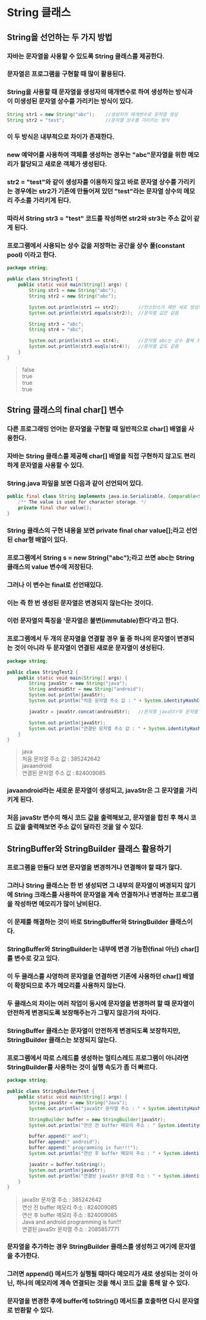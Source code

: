 # String 클래스
## String을 선언하는 두 가지 방법
### 자바는 문자열을 사용할 수 있도록 String 클래스를 제공한다.
### 문자열은 프로그램을 구현할 때 많이 활용된다.
### String을 사용할 때 문자열을 생성자의 매개변수로 하여 생성하는 방식과 이 미생성된 문자열 상수를 가리키는 방식이 있다.
```java
String str1 = new String("abc");    //생성자의 매개변수로 문자열 생성
String str2 = "test";               //문자열 상수를 가리키는 방식
```
### 이 두 방식은 내부적으로 차이가 존재한다.
### new 예약어를 사용하여 객체를 생성하는 경우는 "abc"문자열을 위한 메모리가 할당되고 새로운 객체가 생성된다.
### str2 = "test"와 같이 생성자를 이용하지 않고 바로 문자열 상수를 가리키는 경우에는 str2가 기존에 만들어져 있던 "test"라는 문자열 상수의 메모리 주소를 가리키게 된다.
### 따라서 String str3 = "test" 코드를 작성하면 str2와 str3는 주소 값이 같게 된다.
### 프로그램에서 사용되는 상수 값을 저장하는 공간을 **상수 풀(constant pool)** 이라고 한다.
```java
package string;

public class StringTest1 {
    public static void main(String[] args) {
        String str1 = new String("abc");
        String str2 = new String("abc");

        System.out.println(str1 == str2);       //인스턴스가 매번 새로 생성되므로 주소값이 다름
        System.out.println(str1.equals(str2));  //문자열 값은 같음

        String str3 = "abc";
        String str4 = "abc";

        System.out.println(str3 == str4);       //문자열 abc는 상수 풀에 저장돼았으므로 가리키는 주소 값이 같음
        System.out.println(str3.euqls(str4));   //문자열 값도 같음
    }
}
```
> false\
true\
true\
true
## String 클래스의 final char[] 변수
### 다른 프로그래밍 언어는 문자열을 구현할 때 일반적으로 char[] 배열을 사용한다.
### 자바는 String 클래스를 제공해 char[] 배열을 직접 구현하지 않고도 편리하게 문자열을 사용할 수 있다.
### String.java 파일을 보면 다음과 같이 선언되어 있다.
```java
public final class String implements java.io.Serializable, Comparable<String>, CharSequence {
    /** The value is used for character storage. */
    private final char value[];
}
```
### String 클래스의 구현 내용을 보면 private final char value[];라고 선언된 char형 배열이 있다.
### 프로그램에서 String s = new String("abc");라고 쓰면 abc는 String 클래스의 value 변수에 저장된다.
### 그러나 이 변수는 final로 선언돼있다.
### 이는 즉 한 번 생성된 문자열은 변경되지 않는다는 것이다.
### 이런 문자열의 특징을 '문자열은 불변(immutable)한다'라고 한다.
### 프로그램에서 두 개의 문자열을 연결할 경우 둘 중 하나의 문자열이 변경되는 것이 아니라 두 문자열이 연결된 새로운 문자열이 생성된다.
```java
package string;

public class StringTest2 {
    public static void main(String[] args) {
        String javaStr = new String("java");
        String androidStr = new String("android");
        System.out.println(javaStr);
        System.out.println("처음 문자열 주소 값 : " + System.identityHashCode(javaStr));

        javaStr = javaStr.concat(androidStr);   //문자열 javaStr와 문자열 androidStr를 연결하여 javaStr에 대입

        System.out.println(javaStr);
        System.out.println("연결된 문자열 주소 값 : " + System.identityHashcode(javaStr));
    }
}
```
> java\
처음 문자열 주소 값 : 385242642\
javaandroid\
연결된 문자열 주소 값 : 824009085
### javaandroid라는 새로운 문자열이 생성되고, javaStr은 그 문자열을 가리키게 된다.
### 처음 javaStr 변수의 해시 코드 값을 출력해보고, 문자열을 합친 후 해시 코드 값을 출력해보면 주소 값이 달라진 것을 알 수 있다.
## StringBuffer와 StringBuilder 클래스 활용하기
### 프로그램을 만들다 보면 문자열을 변경하거나 연결해야 할 때가 많다.
### 그러나 String 클래스는 한 번 생성되면 그 내부의 문자열이 벼경되지 않기에 String 크래스를 사용하여 문자열을 계속 연결하거나 변경하는 프로그램을 작성하면 메모리가 많이 낭비된다.
### 이 문제를 해결하는 것이 바로 StringBuffer와 StringBuilder 클래스이다.
### StringBuffer와 StringBuilder는 내부에 변경 가능한(final 아닌) char[]를 변수로 갖고 있다.
### 이 두 클래스를 사영하려 문자열을 연결하면 기존에 사용하던 char[] 배열이 확장되므로 추가 메모리를 사용하지 않는다.
### 두 클래스의 차이는 여러 작업이 동시에 문자열을 변경하려 할 때 문자열이 안전하게 변경되도록 보장해주는가 그렇지 않은가의 차이다.
### StringBuffer 클래스는 문자열이 안전하게 변경되도록 보장하지만, StringBuilder 클래스는 보장되지 않는다.
### 프로그램에서 따로 스레드를 생성하는 멀티스레드 프로그램이 아니라면 StringBuilder를 사용하는 것이 실행 속도가 좀 더 빠르다.
```java
package string;

public class StringBuilderTest {
    public static void main(String[] args) {
        String javaStr = new String("Java");
        System.out.println("javaStr 문자열 주소 : " + System.identityHashCode(javaStr));

        StringBuilder buffer = new StringBuilder(javaStr);
        System.out.println("연산 전 buffer 메모리 주소 : " System.identityHashCode(buffer));

        buffer.append(" and");
        buffer.append(" android");
        buffer.append(" programming is fun!!!");
        System.out.println("연산 후 buffer 메모리 주소 : " + System.identityHashCode(buffer));

        javaStr = buffer.toString();
        System.out.println(javaStr);
        System.out.println("연결된 javaStr 문자열 주소 : " + System.identityHashCode(javaStr));
    }
}
```
> javaStr 문자열 주소 : 385242642\
연산 전 buffer 메모리 주소 : 824009085\
연산 후 buffer 메모리 주소 : 824009085\
Java and android programming is fun!!!\
연결된 javaStr 문자열 주소 : 2085857771
### 문자열을 추가하는 경우 StringBuilder 클래스를 생성하고 여기에 문자열을 추가한다.
### 그러면 append() 메서드가 실행될 때마다 메모리가 새로 생성되는 것이 아닌, 하나의 메모리에 계속 연결되는 것을 해시 코드 값을 통해 알 수 있다.
### 문자열을 변경한 후에 buffer에 toString() 메서드를 호출하면 다시 문자열로 반환할 수 있다.